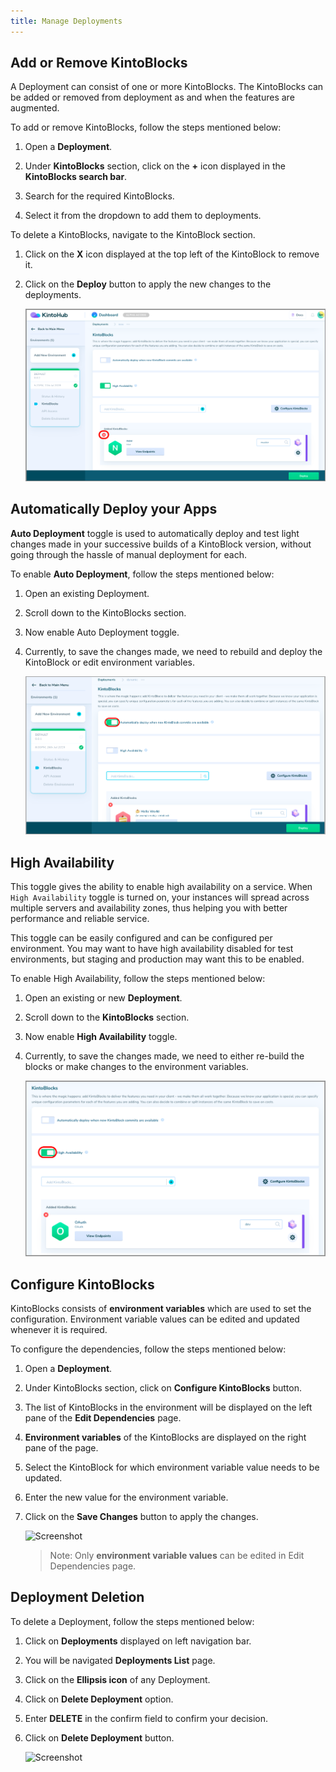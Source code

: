 ```yaml
---
title: Manage Deployments
---
```


## Add or Remove KintoBlocks

A Deployment can consist of one or more KintoBlocks. The KintoBlocks can be added or removed from deployment as and when the features are augmented. 

To add or remove KintoBlocks, follow the steps mentioned below:

1. Open a **Deployment**.

2. Under **KintoBlocks** section, click on the **+** icon displayed in the **KintoBlocks search bar**.

3. Search for the required KintoBlocks.

4. Select it from the dropdown to add them to deployments.


To delete a KintoBlocks, navigate to the KintoBlock section.

1. Click on the **X** icon displayed at the top left of the KintoBlock to remove it.

2. Click on the **Deploy** button to apply the new changes to the deployments.

   ![Screenshot](/docs/assets/delete-kb-deployments.png)
   
## Automatically Deploy your Apps

**Auto Deployment** toggle is used to automatically deploy and test light changes made in your successive builds of a KintoBlock version, without going through the hassle of manual deployment for each.

To enable **Auto Deployment**, follow the steps mentioned below:

1. Open an existing Deployment.

2. Scroll down to the KintoBlocks section.

3. Now enable Auto Deployment toggle.

4. Currently, to save the changes made, we need to rebuild and deploy the KintoBlock or edit environment variables.

   ![Screenshot](/docs/assets/Auto-Deployment.png)

## High Availability

This toggle gives the ability to enable high availability on a service. When `High Availability` toggle is turned on, your instances will spread across multiple servers and availability zones, thus helping you with better performance and reliable service.

This toggle can be easily configured and can be configured per environment. You may want to have high availability disabled for test environments, but staging and production may want this to be enabled.

To enable High Availability, follow the steps mentioned below:
1. Open an existing or new **Deployment**.

2. Scroll down to the **KintoBlocks** section.

3. Now enable **High Availability** toggle.

4. Currently, to save the changes made, we need to either re-build the blocks or make changes to the environment variables.

   ![Screenshot](/docs/assets/High-Availability.png)

## Configure KintoBlocks

KintoBlocks consists of **environment variables** which are used to set the configuration. Environment variable values can be edited and updated whenever it is required.

To configure the dependencies, follow the steps mentioned below:

1. Open a **Deployment**.

2. Under KintoBlocks section, click on **Configure KintoBlocks** button.

3. The list of KintoBlocks in the environment will be displayed on the left pane of the **Edit Dependencies** page.

4. **Environment variables** of the KintoBlocks are displayed on the right pane of the page.

5. Select the KintoBlock for which environment variable value needs to be updated.

6. Enter the new value for the environment variable.

7. Click on the **Save Changes** button to apply the changes.

   ![Screenshot](/docs/assets/edit-dependencies-page.png)

    > Note: Only **environment variable values** can be edited in Edit Dependencies page.


## Deployment Deletion

To delete a Deployment, follow the steps mentioned below:

1. Click on **Deployments** displayed on left navigation bar.

2. You will be navigated **Deployments List** page.

3. Click on the **Ellipsis icon** of any Deployment.

4. Click on **Delete Deployment** option.

5. Enter **DELETE** in the confirm field to confirm your decision.

6. Click on **Delete Deployment** button.

    ![Screenshot](/docs/assets/delete-deployments.png)
